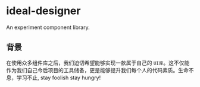 # ideal-designer

An experiment component library.

## 背景

在使用众多组件库之后，我们迫切希望能够实现一款属于自己的 `UI库`。这不仅能作为我们自己今后项目的工具储备，更是能够提升我们每个人的代码素质。生命不息，学习不止, stay foolish stay hungry!
